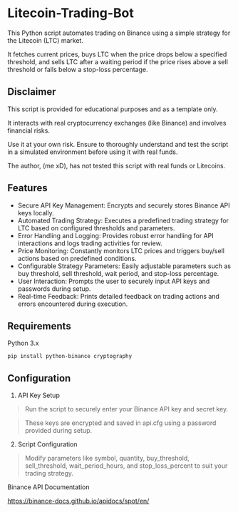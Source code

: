 # Litecoin-Trading-Bot
This Python script automates trading on Binance using a simple strategy for the Litecoin (LTC) market. 

It fetches current prices, buys LTC when the price drops below a specified threshold, and sells LTC after a waiting period if the price rises above a sell threshold or falls below a stop-loss percentage.

## Disclaimer
This script is provided for educational purposes and as a template only. 

It interacts with real cryptocurrency exchanges (like Binance) and involves financial risks. 

Use it at your own risk. Ensure to thoroughly understand and test the script in a simulated environment before using it with real funds. 

The author, (me xD), has not tested this script with real funds or Litecoins.


## Features

- Secure API Key Management: Encrypts and securely stores Binance API keys locally.
- Automated Trading Strategy: Executes a predefined trading strategy for LTC based on configured thresholds and parameters.
- Error Handling and Logging: Provides robust error handling for API interactions and logs trading activities for review.
- Price Monitoring: Constantly monitors LTC prices and triggers buy/sell actions based on predefined conditions.
- Configurable Strategy Parameters: Easily adjustable parameters such as buy threshold, sell threshold, wait period, and stop-loss percentage.
- User Interaction: Prompts the user to securely input API keys and passwords during setup.
- Real-time Feedback: Prints detailed feedback on trading actions and errors encountered during execution.

## Requirements

Python 3.x
```
pip install python-binance cryptography
```

## Configuration
1. API Key Setup

> Run the script to securely enter your Binance API key and secret key.

> These keys are encrypted and saved in api.cfg using a password provided during setup.

2. Script Configuration

> Modify parameters like symbol, quantity, buy_threshold, sell_threshold, wait_period_hours, and stop_loss_percent to suit your trading strategy.


Binance API Documentation

https://binance-docs.github.io/apidocs/spot/en/
